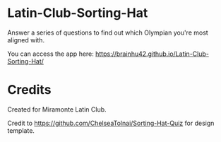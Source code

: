 # Latin-Club-Sorting-Hat
Answer a series of questions to find out which Olympian you're most aligned with.

You can access the app here: https://brainhu42.github.io/Latin-Club-Sorting-Hat/

# Credits
Created for Miramonte Latin Club.

Credit to https://github.com/ChelseaTolnai/Sorting-Hat-Quiz for design template.
